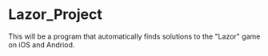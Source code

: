 # Lazor_Project
This will be a program that automatically finds solutions to the "Lazor" game on iOS and Andriod.
